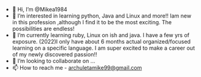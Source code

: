 - 👋 Hi, I’m @Mikea1984
- 👀 I’m interested in learning python, Java and Linux and more!! Iam new in this profession ,although I find it to be the most exciting. The possibilities are endless! 
- 🌱 I’m currently learning ruby, Linux on ish and java. I have a few yrs of exposure. (2022)I only have about 6 months actual organized/focused learning on a specific language. I am super excited to make a career out of my newly discovered passion!!
- 💞️ I’m looking to collaborate on ...
- 📫 How to reach me - archuletamike99@gmail.com

<!---
Mikea1984/Mikea1984 is a ✨ special ✨ repository because its `README.md` (this file) appears on your GitHub profile.
You can click the Preview link to take a look at your changes.
--->

